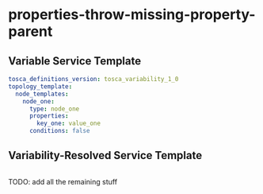 # properties-throw-missing-property-parent



## Variable Service Template

```yaml linenums="1"
tosca_definitions_version: tosca_variability_1_0
topology_template:
  node_templates:
    node_one:
      type: node_one
      properties:
        key_one: value_one
      conditions: false

```



## Variability-Resolved Service Template

```yaml linenums="1"

```


TODO: add all the remaining stuff
